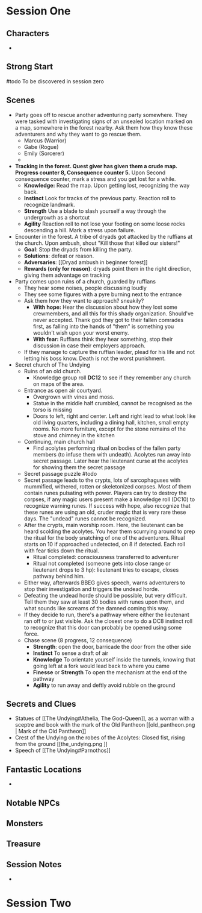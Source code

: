 # Session One
## Characters

- 
## Strong Start
#todo To be discovered in session zero
## Scenes
- Party goes off to rescue another adventuring party somewhere. They were tasked with investigating signs of an unsealed location marked on a map, somewhere in the forest nearby. Ask them how they know these adventurers and why they want to go rescue them.
	- Marcus (Warrior)
	- Gabe (Rogue)
	- Emily (Sorcerer)
	- 
- **Tracking in the forest. Quest giver has given them a crude map. Progress counter 8, Consequence counter 5.** Upon Second consequence counter, mark a stress and you get lost for a while.
	- **Knowledge:** Read the map. Upon getting lost, recognizing the way back.
	- **Instinct** Look for tracks of the previous party. Reaction roll to recognize landmark.
	- **Strength** Use a blade to slash yourself a way through the undergrowth as a shortcut
	- **Agility** Reaction roll to not lose your footing on some loose rocks descending a hill. Mark a stress upon failure.
- Encounter in the forest. A tribe of dryads got attacked by the ruffians at the church. Upon ambush, shout "Kill those that killed our sisters!"
	- **Goal**: Stop the dryads from killing the party.
	- **Solutions**: defeat or reason.
	- **Adversaries**: [[Dryad ambush in beginner forest]]
	- **Rewards (only for reason)**: dryads point them in the right direction, giving them advantage on tracking
- Party comes upon ruins of a church, guarded by ruffians
	- They hear some noises, people discussing loudly
	- They see some figures with a pyre burning next to the entrance
	- Ask them how they want to approach? sneakily?
		- **With hope:** Hear the discussion about how they lost some crewmembers, and all this for this shady organization. Should've never accepted. Thank god they got to their fallen comrades first, as falling into the hands of "them" is something you wouldn't wish upon your worst enemy.
		- **With fear:** Ruffians think they hear something, stop their discussion in case their employers approach.
	- If they manage to capture the ruffian leader, plead for his life and not letting his boss know. Death is not the worst punishment.
- Secret church of The Undying
	- Ruins of an old church.
		- Knowledge group roll **DC12** to see if they remember any church on maps of the area.
	- Entrance as open air courtyard.
		- Overgrown with vines and moss.
		- Statue in the middle half crumbled, cannot be recognised as the torso is missing
		- Doors to left, right and center. Left and right lead to what look like old living quarters, including a dining hall, kitchen, small empty rooms. No more furniture, except for the stone remains of the stove and chimney in the kitchen
	- Continuing, main church hall
		- Find acolytes performing ritual on bodies of the fallen party members (to infuse them with undeath). Acolytes run away into secret passage. Later hear the lieutenant curse at the acolytes for showing them the secret passage
	- Secret passage puzzle #todo 
	- Secret passage leads to the crypts, lots of sarcophaguses with mummified, withered, rotten or skeletonized corpses. Most of them contain runes pulsating with power. Players can try to destroy the corpses, if any magic users present make a knowledge roll (DC10) to recognize warning runes. If success with hope, also recognize that these runes are using an old, cruder magic that is very rare these days. The "undead" runes cannot be recognized.
	- After the crypts, main worship room. Here, the lieutenant can be heard scolding the acolytes. You hear them scurrying around to prep the ritual for the body snatching of one of the adventurers. Ritual starts on 10 if approached undetected, on 8 if detected. Each roll with fear ticks down the ritual.
		- Ritual completed: consciousness transferred to adventurer
		- Ritual not completed (someone gets into close range or lieutenant drops to 3 hp): lieutenant tries to escape, closes pathway behind him.
	- Either way, afterwards BBEG gives speech, warns adventurers to stop their investigation and triggers the undead horde.
	- Defeating the undead horde should be possible, but very difficult. Tell them they saw at least 30 bodies with runes upon them, and what sounds like screams of the damned coming this way.
	- If they decide to run, there's a pathway where either the lieutenant ran off to or just visible. Ask the closest one to do a DC8 instinct roll to recognize that this door can probably be opened using some force.
	- Chase scene (8 progress, 12 consequence)
		- **Strength**: open the door, barricade the door from the other side
		- **Instinct** To sense a draft of air
		- **Knowledge** To orientate yourself inside the tunnels, knowing that going left at a fork would lead back to where you came
		- **Finesse** or **Strength** To open the mechanism at the end of the pathway
		- **Agility** to run away and deftly avoid rubble on the ground
## Secrets and Clues
- Statues of [[The Undying#Athelia, The God-Queen]], as a woman with a sceptre and book with the mark of the Old Pantheon [[old_pantheon.png | Mark of the Old Pantheon]]
- Crest of the Undying on the robes of the Acolytes: Closed fist, rising from the ground [[the_undying.png ]]
- Speech of [[The Undying#Parnothos]]

## Fantastic Locations
- 

## Notable NPCs

## Monsters

## Treasure

## Session Notes

- 
# Session Two